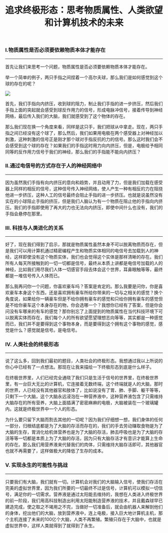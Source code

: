 ﻿---
title: "追求终极形态：思考物质属性、人类欲望和计算机技术的未来"
excerpt: "营养液是通过太阳能去维持的，我想在人类进入终极世界的前一阶段，我们用高科技制造出利用太阳能制造营养液的技术，并且戴森球早已建造完成，使之取之不竭用之不完。"
categories:
  - 哲学
  - 物理
tags:
  - 物质
  - 精神
  - 大脑
  - 存在
  - 真实
---
### I.物质属性是否必须要依赖物质本体才能存在

---

首先让我们来思考一个问题，物质属性是否必须要依赖物质本体才能存在。

举一个简单的例子，两只手指之间捏着一个高尔夫球，那么我们是如何感觉到这个球的存在的呢？

![](https://www.hualigs.cn/image/64732e34a2a52.jpg)

首先，我们手指向内挤压，收到球的阻力，制止我们手指的进一步挤压，然后我们手指上面的突起就会感受到球反作用力的信号，形成电脉冲信号，接着传导到神经网络，最后传入我们的大脑，我们就感受到了这个物体的存在。

那么我们现在换一个角度来看，同样是这只手，我们把球从中拿走。现在，两只手指之间已经没有这个球了，那么然后，我们如果用电极在两个感受器上对神经加以刺激，这种刺激的信号正是刚才那个球对手指反抗的力的信号。那么这时我们会不会感受到这个球的存在？如果我们的手指这时用力向内挤压，但是，电极给予相同同等的反作用力信号于我们的神经，那么我们的手指能不能向内挤压？

### II.通过电信号的方式存在于人的神经网络中

---

因为虽然我们手指有向内挤压的意向和趋势，并且动用了力，但是我们加载在感受器上同样的相反的信号，这种信号传入神经网络，使人产生一种有相反的力在阻挠他进一步挤压，这种人工的信号最终会阻止手指的进一步挤压。也就是说虽然没有实在的小球阻止手指的挤压，但是我们人脑认为有一个物质在阻止他的手指向内挤压。我们的手指即使用了再大的力也无法向内挤压，即使中间什么也没有，我们的手指会悬停在那里。

### III. 科技与人类进化的关系

---

好了，现在我们得到了启示，那就是物质属性虽然本身不可以脱离物质而存在，但是我们可以用计算机通过精密编程产生和物质实体相同的电信号去加载到人的神经，这样即使没有这个物质实体，我们也会觉得这个实体是那样清晰的存在。我们所有人每天所接触到的一切一切都是信号，最终从本质上讲都是电信号加载的人的神经，比如我们用尽我们人体一切感官手段去体会这个世界，耳鼻眼触等等，最终都是一堆信号传入人体而已。

那么我再问你一个问题，你喜欢豪车吗？答案是肯定的。那么我要是问你，你是喜欢豪车本身这个东西，还是喜欢拥有豪车所给你带来的一切与之相关的感觉？换个角度说，如果给你一辆豪车但是不给你拥有豪车的感觉和只给你拥有豪车的感觉但是不给你豪车这个本身存在的物，你会选哪一个？我想你已经有了答案，但是你会问没有车哪来的有车的感觉？那你别忘了上面提到的物质属性在当代科技环境下可以脱离实体而存在，我们每个人的所有欲望愿望理想志向等等，其实都是一种感觉而已，我们并不是要得到这个事物本身，而是要得到这个拥有这个事物的感觉，感觉是什么？感觉就是信号。是电信号。

### IV. 人类社会的终极形态

---

说了这么多，回到我们最初的题目，人类社会的终极形态。我想通过我以上所说的你心中已经有了一点想法。那现在让我来描绘一下终极形态到底是什么样子。

在终极世界里，人们已经完全通晓了我们只是生活于信号的世界里，在终极世界里，有一台巨大无比的计算机，它连接着无数终端，这个终端就是人的大脑，那时的世界，人已经没有其他器官和肢体了，比如说没有了胃、肺、手脚、躯干等等，只剩下一个大脑，这个大脑永远浸泡在一种营养液中，这种营养液包含了只需维持大脑存在的所有营养，大脑上面插满了密密麻麻的电极，大脑被装在一个玻璃罐内。这就是终极世界中一个人的形态。

为什么要只留下大脑而割去其他的一切呢？因为我们仔细想一想，我们身体的任何一部分，归根结底都是为了大脑的存活而存在的，我们的手去劳动赚取食物是为了大脑的生存，胃消化给机体营养也是为了大脑的存活，肺去呼吸也是为了大脑的存活等等一切都是本质上为了大脑的存活，因为只有大脑存活才有意识才能算上生命的存在。那么我们用营养液来代替我们的肉体，只需维持大脑存活即可，其他器官也就不再需要了，这样做极大的降低了生存的成本。

### V. 实现永生的可能性与挑战

---

只要我们有大脑，我们就有一切。计算机会对我们的大脑输入信号，使我们存活在完美的虚拟世界里，因为我们所要的一切最终不过是信号，计算机可以模拟一切信号，满足你的一切需求。营养液是通过太阳能去维持的，我想在人类进入终极世界的前一阶段，我们用高科技制造出利用太阳能制造营养液的技术，并且戴森球早已建造完成，使之取之不竭用之不完，当做好一切准备后，就会由机器人来解剖他们的身体，挖出他们的大脑，放到营养液中，连上电极，接入巨大地计算机主机，那个主机连接了未来的100亿个大脑，人类不再繁殖。繁殖只存在于大脑中，也就是虚拟世界中，这样人类就得到了就得到了永生。
